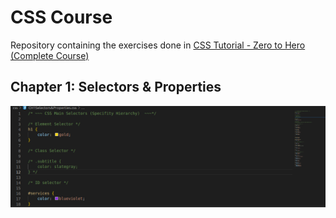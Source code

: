 # CSS Course
Repository containing the exercises done in [CSS Tutorial - Zero to Hero (Complete Course)](https://www.youtube.com/watch?v=1Rs2ND1ryYc)


## Chapter 1: Selectors & Properties

![Selectors & Properties](img/CH1Sel%26Prop.png)